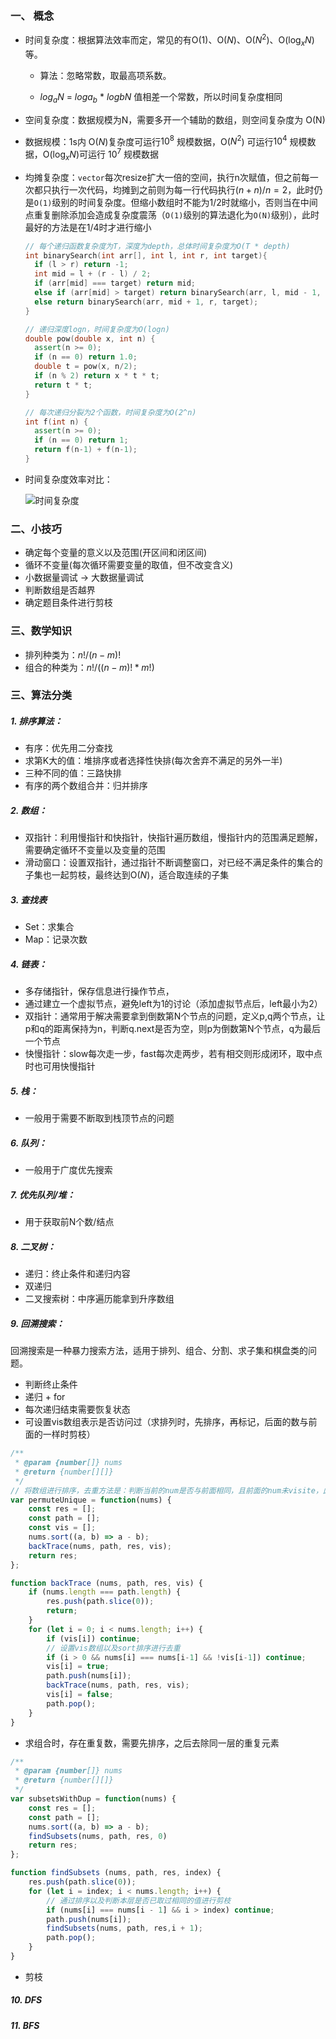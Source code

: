 ### 一、 概念

- 时间复杂度：根据算法效率而定，常见的有O(1)、O($N$)、O($N^2$)、O($\log_xN$)等。

  + 算法：忽略常数，取最高项系数。


  + $log_aN$ = $loga_b$ * $logbN$  值相差一个常数，所以时间复杂度相同

- 空间复杂度：数据规模为N，需要多开一个辅助的数组，则空间复杂度为 O(N)

- 数据规模：1s内 O($N$)复杂度可运行$10^8$ 规模数据，O($N^2$) 可运行$10^4$ 规模数据，O($\log_xN$)可运行 $10^7$ 规模数据

- 均摊复杂度：`vector`每次resize扩大一倍的空间，执行n次赋值，但之前每一次都只执行一次代码，均摊到之前则为每一行代码执行$(n+n)/n = 2$，此时仍是`O(1)`级别的时间复杂度。但缩小数组时不能为$1/2$时就缩小，否则当在中间点重复删除添加会造成复杂度震荡（`O(1)`级别的算法退化为`O(N)`级别），此时最好的方法是在$1/4$时才进行缩小

  ```c++
  // 每个递归函数复杂度为T，深度为depth，总体时间复杂度为O(T * depth)
  int binarySearch(int arr[], int l, int r, int target){
    if (l > r) return -1;
    int mid = l + (r - l) / 2;
    if (arr[mid] === target) return mid;
    else if (arr[mid] > target) return binarySearch(arr, l, mid - 1, target);
    else return binarySearch(arr, mid + 1, r, target);
  }

  // 递归深度logn，时间复杂度为O(logn)
  double pow(double x, int n) {
    assert(n >= 0);
    if (n == 0) return 1.0;
    double t = pow(x, n/2);
    if (n % 2) return x * t * t;
    return t * t;
  }

  // 每次递归分裂为2个函数，时间复杂度为O(2^n)
  int f(int n) {
    assert(n >= 0);
    if (n == 0) return 1;
    return f(n-1) + f(n-1);
  }
  ```

- 时间复杂度效率对比：

  ![时间复杂度](E:\前端学习\frontend_note\图\时间复杂度.jpg)


### 二、小技巧

+ 确定每个变量的意义以及范围(开区间和闭区间)
+ 循环不变量(每次循环需要变量的取值，但不改变含义)
+ 小数据量调试 -> 大数据量调试
+ 判断数组是否越界
+ 确定题目条件进行剪枝

### 三、数学知识

- 排列种类为：$n!/(n - m)!$
- 组合的种类为：$n!/((n - m)! * m!)$

### 三、算法分类

##### 1. 排序算法：

- 有序：优先用二分查找
- 求第K大的值：堆排序或者选择性快排(每次舍弃不满足的另外一半)
- 三种不同的值：三路快排
- 有序的两个数组合并：归并排序

##### 2. 数组：

+ 双指针：利用慢指针和快指针，快指针遍历数组，慢指针内的范围满足题解，需要确定循环不变量以及变量的范围
+ 滑动窗口：设置双指针，通过指针不断调整窗口，对已经不满足条件的集合的子集也一起剪枝，最终达到O($N$)，适合取连续的子集

##### 3. 查找表

+ Set：求集合
+ Map：记录次数

##### 4. 链表：

+ 多存储指针，保存信息进行操作节点，
+ 通过建立一个虚拟节点，避免left为1的讨论（添加虚拟节点后，left最小为2）
+ 双指针：通常用于解决需要拿到倒数第N个节点的问题，定义p,q两个节点，让p和q的距离保持为n，判断q.next是否为空，则p为倒数第N个节点，q为最后一个节点
+ 快慢指针：slow每次走一步，fast每次走两步，若有相交则形成闭环，取中点时也可用快慢指针

##### 5. 栈：

- 一般用于需要不断取到栈顶节点的问题

##### 6. 队列：

+ 一般用于广度优先搜索

##### 7. 优先队列/堆：

+ 用于获取前N个数/结点

##### 8. 二叉树：

+ 递归：终止条件和递归内容
+ 双递归
+ 二叉搜索树：中序遍历能拿到升序数组

##### 9. 回溯搜索：

回溯搜索是一种暴力搜索方法，适用于排列、组合、分割、求子集和棋盘类的问题。

- 判断终止条件
- 递归 + for
- 每次递归结束需要恢复状态
- 可设置vis数组表示是否访问过（求排列时，先排序，再标记，后面的数与前面的一样时剪枝）


```js
/**
 * @param {number[]} nums
 * @return {number[][]}
 */
// 将数组进行排序，去重方法是：判断当前的num是否与前面相同，且前面的num未visite，此时直接跳过本次递归
var permuteUnique = function(nums) {
    const res = [];
    const path = [];
    const vis = [];
    nums.sort((a, b) => a - b);
    backTrace(nums, path, res, vis);
    return res;
};

function backTrace (nums, path, res, vis) {
    if (nums.length === path.length) {
        res.push(path.slice(0));
        return;
    }
    for (let i = 0; i < nums.length; i++) {
        if (vis[i]) continue;
      	// 设置vis数组以及sort排序进行去重
        if (i > 0 && nums[i] === nums[i-1] && !vis[i-1]) continue;
        vis[i] = true;
        path.push(nums[i]);
        backTrace(nums, path, res, vis);
        vis[i] = false;
        path.pop();
    }
}
```

- 求组合时，存在重复数，需要先排序，之后去除同一层的重复元素


```js
/**
 * @param {number[]} nums
 * @return {number[][]}
 */
var subsetsWithDup = function(nums) {
    const res = [];
    const path = [];
    nums.sort((a, b) => a - b);
    findSubsets(nums, path, res, 0)
    return res;
};

function findSubsets (nums, path, res, index) {
    res.push(path.slice(0));
    for (let i = index; i < nums.length; i++) {
        // 通过排序以及判断本层是否已取过相同的值进行剪枝
        if (nums[i] === nums[i - 1] && i > index) continue;
        path.push(nums[i]);
        findSubsets(nums, path, res,i + 1);
        path.pop();
    }
}
```

- 剪枝


##### 10. DFS

##### 11. BFS

